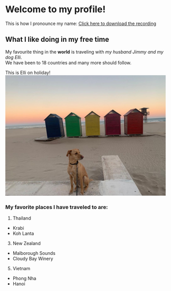 # Welcome to my profile!

This is how I pronounce my name: [Click here to download the recording](https://github.com/WildCodeSchool/2023-01-EN-Berlin-Remote2-Markdown/blob/main/assets/lisa-roehrig.m4a)

## What I like doing in my free time
My favourite thing in the **world** is traveling with *my husband Jimmy and my dog Elli*.  
We have been to 18 countries and many more should follow.  

This is Elli on holiday!
![Photo of Elli](https://github.com/WildCodeSchool/2023-01-EN-Berlin-Remote2-Markdown/blob/main/assets/lisa-roehrig.jpeg)
### My favorite places I have traveled to are:
1. Thailand
- Krabi
- Koh Lanta
3. New Zealand
- Malborough Sounds
- Cloudy Bay Winery
5. Vietnam
- Phong Nha
- Hanoi
